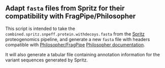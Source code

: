 ## Adapt `fasta` files from Spritz for their compatibility with FragPipe/Philosopher  

This script is intended to take the `combined.spritz.snpeff.protein.withdecoys.fasta` from the [Spritz](https://github.com/smith-chem-wisc/Spritz) proteogenomics pipeline, and generate a new `fasta` file with headers compatible with [Philosopher/FragPipe](https://github.com/Nesvilab/FragPipe) [Philosopher documentation](https://github.com/Nesvilab/philosopher/wiki/How-to-Prepare-a-Protein-Database).

It will also generate a tabular file containing annotation information for the variant sequences generated by Spritz.

